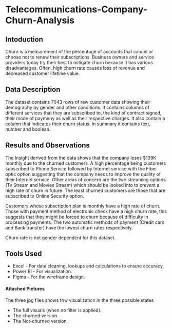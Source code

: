 # Telecommunications-Company-Churn-Analysis

## Intoduction
Churn is a measurement of the percentage of accounts that cancel or choose not to renew their subscriptions. Business owners and service providers today try their best to mitigate churn because it has various disadvantages. Often, high churn rate causes loss of revenue and decreased customer lifetime value. 

## Data Description
The dataset contains 7043 rows of raw customer data showing their demography by gender and other conditions. 
It contains columns of different services that they are subscribed to, the kind of contract signed, their mode of paymeny as well as their respective charges. It also contain a column that indicates their churn status. In summary it contains text, number and boolean.

## Results and Observations
The Insight derived from the data shows that the company loses $139K monthly due to the churned customers. A high percentage being customers subscribed to Phone Service followed by Internet service with the Fiber optic option suggesting that the company needs to improve the quality of their Internet service. Other areas of concern are the two streaming options (Tv Stream and Movies Stream) which should be looked into to prevent a high rate of churn in future. The least churned customers are those that are subscribed to Online Security option.

Customers whose subscription plan is monthly have a high rate of churn. Those with payment method of electronic check have a high churn rate, this suggests that they might be forced to churn because of difficulty in processing payments. The two automatic methods of payment (Credit card and Bank transfer) have the lowest churn rates respectively.

Churn rate is not gender dependent for this dataset.

## Tools Used
* Excel - For data cleaning, lookups and calculations to ensure accuracy.
* Power BI - For visualization.
* Figma - For the wireframe design.

#### Attached Pictures
The three jpg files shows thw visualization in the three possible states
- The full visuals (when no filter is applied).
- The churned version.
- The Not-churned version.


